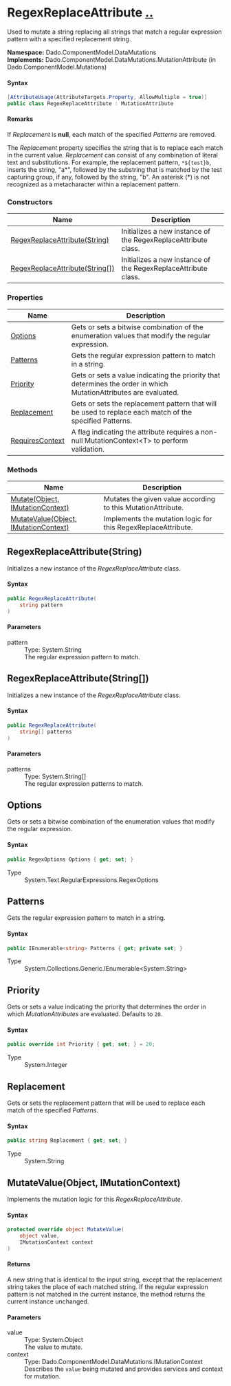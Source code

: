 # RegexReplaceAttribute [..](../README.md#documentation-index 'Documentation Index')

Used to mutate a string replacing all strings that match a regular expression pattern with a specified replacement string.

**Namespace:** Dado.ComponentModel.DataMutations<br />
**Implements:** Dado.ComponentModel.DataMutations.MutationAttribute (in Dado.ComponentModel.Mutations)

#### Syntax

```csharp
[AttributeUsage(AttributeTargets.Property, AllowMultiple = true)]
public class RegexReplaceAttribute : MutationAttribute
```

#### Remarks

If *Replacement* is **null**, each match of the specified *Patterns* are removed.

The *Replacement* property specifies the string that is to replace each match in the current value. *Replacement* can consist of any combination of literal text and substitutions. For example, the replacement pattern, `*${test}b`, inserts the string, "a\*", followed by the substring that is matched by the test capturing group, if any, followed by the string, "b". An asterisk (\*) is not recognized as a metacharacter within a replacement pattern.


### Constructors

| Name | Description |
| ---- | ----------- |
| [RegexReplaceAttribute(String)](#RegexReplaceAttributeString) | Initializes a new instance of the RegexReplaceAttribute class. |
| [RegexReplaceAttribute(String[])](#RegexReplaceAttributeStringArray) | Initializes a new instance of the RegexReplaceAttribute class. |


### Properties

| Name | Description |
| ---- | ----------- |
| [Options](#Options) | Gets or sets a bitwise combination of the enumeration values that modify the regular expression. |
| [Patterns](#Patterns) | Gets the regular expression pattern to match in a string. |
| [Priority](#Priority) | Gets or sets a value indicating the priority that determines the order in which MutationAttributes are evaluated. |
| [Replacement](#Replacement) | Gets or sets the replacement pattern that will be used to replace each match of the specified Patterns. |
| [RequiresContext](MutationAttribute.md#RequiresContext) | A flag indicating the attribute requires a non-null MutationContext&lt;T&gt; to perform validation. |


### Methods

| Name | Description |
| ---- | ----------- |
| [Mutate(Object, IMutationContext)](MutationAttribute.md#MutateObjectIMutationContext) | Mutates the given value according to this MutationAttribute. |
| [MutateValue(Object, IMutationContext)](#MutateValueObjectIMutationContext) | Implements the mutation logic for this RegexReplaceAttribute. |


<a name='RegexReplaceAttributeString'></a>
## RegexReplaceAttribute(String)

Initializes a new instance of the *RegexReplaceAttribute* class.

#### Syntax

```csharp
public RegexReplaceAttribute(
	string pattern
)
```

#### Parameters

<dl>
	<dt>pattern</dt>
	<dd>Type: System.String<br />The regular expression pattern to match.</dd>
</dl>


<a name='RegexReplaceAttributeStringArray'></a>
## RegexReplaceAttribute(String[])

Initializes a new instance of the *RegexReplaceAttribute* class.

#### Syntax

```csharp
public RegexReplaceAttribute(
	string[] patterns
)
```

#### Parameters

<dl>
	<dt>patterns</dt>
	<dd>Type: System.String[]<br />The regular expression patterns to match.</dd>
</dl>


<a name='Options'></a>
## Options

Gets or sets a bitwise combination of the enumeration values that modify the regular expression.

#### Syntax

```csharp
public RegexOptions Options { get; set; }
```

<dl>
	<dt>Type</dt>
	<dd>System.Text.RegularExpressions.RegexOptions</dd>
</dl>


<a name='Patterns'></a>
## Patterns

Gets the regular expression pattern to match in a string.

#### Syntax

```csharp
public IEnumerable<string> Patterns { get; private set; }
```

<dl>
	<dt>Type</dt>
	<dd>System.Collections.Generic.IEnumerable&lt;System.String&gt;</dd>
</dl>


<a name='Priority'></a>
## Priority

Gets or sets a value indicating the priority that determines the order in which *MutationAttributes* are evaluated. Defaults to `20`.

#### Syntax

```csharp
public override int Priority { get; set; } = 20;
```

<dl>
	<dt>Type</dt>
	<dd>System.Integer</dd>
</dl>


<a name='Replacement'></a>
## Replacement

Gets or sets the replacement pattern that will be used to replace each match of the specified *Patterns*.

#### Syntax

```csharp
public string Replacement { get; set; }
```

<dl>
	<dt>Type</dt>
	<dd>System.String</dd>
</dl>


<a name='MutateValueObjectIMutationContext'></a>
## MutateValue(Object, IMutationContext)

Implements the mutation logic for this *RegexReplaceAttribute*.

#### Syntax

```csharp
protected override object MutateValue(
	object value,
	IMutationContext context
)
```

#### Returns

A new string that is identical to the input string, except that the replacement string takes the place of each matched string. If the regular expression pattern is not matched in the current instance, the method returns the current instance unchanged.

#### Parameters

<dl>
	<dt>value</dt>
	<dd>Type: System.Object<br />The value to mutate.</dd>
	<dt>context</dt>
	<dd>Type: Dado.ComponentModel.DataMutations.IMutationContext<br />Describes the <code>value</code> being mutated and provides services and context for mutation.</dd>
</dl>
